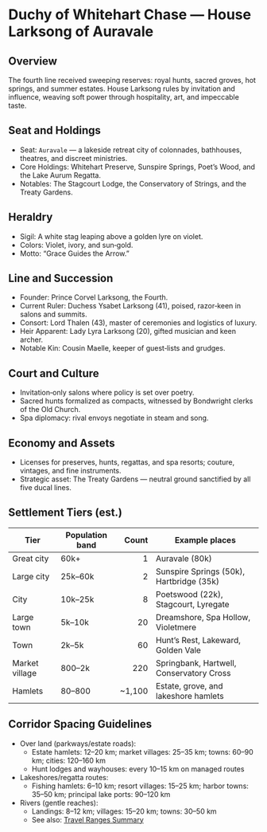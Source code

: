 # Duchy of Whitehart Chase — House Larksong of Auravale

## Overview
The fourth line received sweeping reserves: royal hunts, sacred groves, hot springs, and summer estates. House Larksong rules by invitation and influence, weaving soft power through hospitality, art, and impeccable taste.

## Seat and Holdings
- Seat: `Auravale` — a lakeside retreat city of colonnades, bathhouses, theatres, and discreet ministries.
- Core Holdings: Whitehart Preserve, Sunspire Springs, Poet’s Wood, and the Lake Aurum Regatta.
- Notables: The Stagcourt Lodge, the Conservatory of Strings, and the Treaty Gardens.

## Heraldry
- Sigil: A white stag leaping above a golden lyre on violet.
- Colors: Violet, ivory, and sun‑gold.
- Motto: “Grace Guides the Arrow.”

## Line and Succession
- Founder: Prince Corvel Larksong, the Fourth.
- Current Ruler: Duchess Ysabet Larksong (41), poised, razor‑keen in salons and summits.
- Consort: Lord Thalen (43), master of ceremonies and logistics of luxury.
- Heir Apparent: Lady Lyra Larksong (20), gifted musician and keen archer.
- Notable Kin: Cousin Maelle, keeper of guest‑lists and grudges.

## Court and Culture
- Invitation‑only salons where policy is set over poetry.
- Sacred hunts formalized as compacts, witnessed by Bondwright clerks of the Old Church.
- Spa diplomacy: rival envoys negotiate in steam and song.

## Economy and Assets
- Licenses for preserves, hunts, regattas, and spa resorts; couture, vintages, and fine instruments.
- Strategic asset: The Treaty Gardens — neutral ground sanctified by all five ducal lines.

## Settlement Tiers (est.)
| Tier | Population band | Count | Example places |
|---|---|---:|---|
| Great city | 60k+ | 1 | Auravale (80k) |
| Large city | 25k–60k | 2 | Sunspire Springs (50k), Hartbridge (35k) |
| City | 10k–25k | 8 | Poetswood (22k), Stagcourt, Lyregate |
| Large town | 5k–10k | 20 | Dreamshore, Spa Hollow, Violetmere |
| Town | 2k–5k | 60 | Hunt’s Rest, Lakeward, Golden Vale |
| Market village | 800–2k | 220 | Springbank, Hartwell, Conservatory Cross |
| Hamlets | 80–800 | ~1,100 | Estate, grove, and lakeshore hamlets |

## Corridor Spacing Guidelines
- Over land (parkways/estate roads):
  - Estate hamlets: 12–20 km; market villages: 25–35 km; towns: 60–90 km; cities: 120–160 km
  - Hunt lodges and wayhouses: every 10–15 km on managed routes
- Lakeshores/regatta routes:
  - Fishing hamlets: 6–10 km; resort villages: 15–25 km; harbor towns: 35–50 km; principal lake ports: 90–120 km
- Rivers (gentle reaches):
  - Landings: 8–12 km; villages: 15–20 km; towns: 30–50 km
  - See also: [Travel Ranges Summary](../overview.md#travel-ranges-summary)
